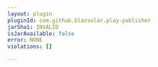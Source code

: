 ```yaml
---
layout: plugin
pluginId: com.github.blazsolar.play-publisher
jarSha1: INVALID
isJarAvailable: false
error: NONE
violations: []

---
```

